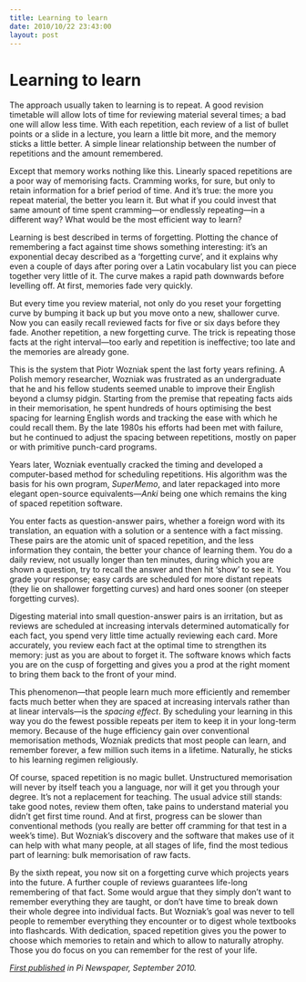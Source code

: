 ```yaml
---
title: Learning to learn
date: 2010/10/22 23:43:00
layout: post
---
```

# Learning to learn

The approach usually taken to learning is to repeat. A good revision timetable will allow lots of time for reviewing material several times; a bad one will allow less time. With each repetition, each review of a list of bullet points or a slide in a lecture, you learn a little bit more, and the memory sticks a little better. A simple linear relationship between the number of repetitions and the amount remembered.

Except that memory works nothing like this. Linearly spaced repetitions are a poor way of memorising facts. Cramming works, for sure, but only to retain information for a brief period of time. And it’s true: the more you repeat material, the better you learn it. But what if you could invest that same amount of time spent cramming—or endlessly repeating—in a different way? What would be the most efficient way to learn?

Learning is best described in terms of forgetting. Plotting the chance of remembering a fact against time shows something interesting: it’s an exponential decay described as a ‘forgetting curve’, and it explains why even a couple of days after poring over a Latin vocabulary list you can piece together very little of it. The curve makes a rapid path downwards before levelling off. At first, memories fade very quickly.

But every time you review material, not only do you reset your forgetting curve by bumping it back up but you move onto a new, shallower curve. Now you can easily recall reviewed facts for five or six days before they fade. Another repetition, a new forgetting curve. The trick is repeating those facts at the right interval—too early and repetition is ineffective; too late and the memories are already gone.

This is the system that Piotr Wozniak spent the last forty years refining. A Polish memory researcher, Wozniak was frustrated as an undergraduate that he and his fellow students seemed unable to improve their English beyond a clumsy pidgin. Starting from the premise that repeating facts aids in their memorisation, he spent hundreds of hours optimising the best spacing for learning English words and tracking the ease with which he could recall them. By the late 1980s his efforts had been met with failure, but he continued to adjust the spacing between repetitions, mostly on paper or with primitive punch-card programs.

Years later, Wozniak eventually cracked the timing and developed a computer-based method for scheduling repetitions. His algorithm was the basis for his own program, _SuperMemo_, and later repackaged into more elegant open-source equivalents—_Anki_ being one which remains the king of spaced repetition software.

You enter facts as question-answer pairs, whether a foreign word with its translation, an equation with a solution or a sentence with a fact missing. These pairs are the atomic unit of spaced repetition, and the less information they contain, the better your chance of learning them. You do a daily review, not usually longer than ten minutes, during which you are shown a question, try to recall the answer and then hit ‘show’ to see it. You grade your response; easy cards are scheduled for more distant repeats (they lie on shallower forgetting curves) and hard ones sooner (on steeper forgetting curves).

Digesting material into small question-answer pairs is an irritation, but as reviews are scheduled at increasing intervals determined automatically for each fact, you spend very little time actually reviewing each card. More accurately, you review each fact at the optimal time to strengthen its memory: just as you are about to forget it. The software knows which facts you are on the cusp of forgetting and gives you a prod at the right moment to bring them back to the front of your mind.

This phenomenon—that people learn much more efficiently and remember facts much better when they are spaced at increasing intervals rather than at linear intervals—is the _spacing effect_. By scheduling your learning in this way you do the fewest possible repeats per item to keep it in your long-term memory. Because of the huge efficiency gain over conventional memorisation methods, Wozniak predicts that most people can learn, and remember forever, a few million such items in a lifetime. Naturally, he sticks to his learning regimen religiously.

Of course, spaced repetition is no magic bullet. Unstructured memorisation will never by itself teach you a language, nor will it get you through your degree. It’s not a replacement for teaching. The usual advice still stands: take good notes, review them often, take pains to understand material you didn’t get first time round. And at first, progress can be slower than conventional methods (you really are better off cramming for that test in a week’s time). But Wozniak’s discovery and the software that makes use of it can help with what many people, at all stages of life, find the most tedious part of learning: bulk memorisation of raw facts.

By the sixth repeat, you now sit on a forgetting curve which projects years into the future. A further couple of reviews guarantees life-long remembering of that fact. Some would argue that they simply don’t want to remember everything they are taught, or don’t have time to break down their whole degree into individual facts. But Wozniak’s goal was never to tell people to remember everything they encounter or to digest whole textbooks into flashcards. With dedication, spaced repetition gives you the power to choose which memories to retain and which to allow to naturally atrophy. Those you do focus on you can remember for the rest of your life.

_[First published](http://www.pimedia.org.uk/science/2010/10/13/learning-to-learn.html) in Pi Newspaper, September 2010._
